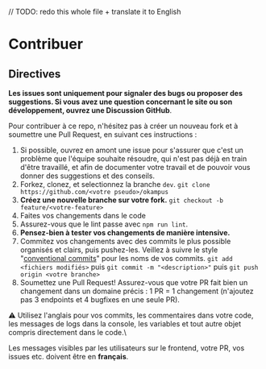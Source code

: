 // TODO: redo this whole file + translate it to English

# Contribuer

## Directives

**Les issues sont uniquement pour signaler des bugs ou proposer des suggestions. Si vous avez une question concernant le site ou son développement, ouvrez une Discussion GitHub**.

Pour contribuer à ce repo, n'hésitez pas à créer un nouveau fork et à soumettre une Pull Request, en suivant ces instructions :

1. Si possible, ouvrez en amont une issue pour s'assurer que c'est un problème que l'équipe souhaite résoudre, qui n'est pas déjà en train d'être travaillé, et afin de documenter votre travail et de pouvoir vous donner des suggestions et des conseils.
1. Forkez, clonez, et selectionnez la branche `dev`.
   `git clone https://github.com/<votre pseudo>/okampus`
1. **Créez une nouvelle branche sur votre fork.**
   `git checkout -b feature/<votre-feature>`
1. Faites vos changements dans le code
1. Assurez-vous que le lint passe avec `npm run lint`.
1. **Pensez-bien à tester vos changements de manière intensive.**
1. Commitez vos changements avec des commits le plus possible organisés et clairs, puis pushez-les.
   Veillez à suivre le style "[conventional commits](https://conventionalcommits.org/)" pour les noms de vos commits.
   `git add <fichiers modifiés>` puis `git commit -m "<description>"` puis `git push origin <votre branche>`
1. Soumettez une Pull Request! Assurez-vous que votre PR fait bien un changement dans un domaine précis : 1 PR = 1 changement (n'ajoutez pas 3 endpoints et 4 bugfixes en une seule PR).

⚠️ Utilisez l'anglais pour vos commits, les commentaires dans votre code, les messages de logs dans la console, les variables et tout autre objet compris directement dans le code.\

Les messages visibles par les utilisateurs sur le frontend, votre PR, vos issues etc. doivent être en **français**.

<!-- Link Dump -->

[node.js]: https://nodejs.org/en/download/
[le readme du site]: ./apps/site/README.md
